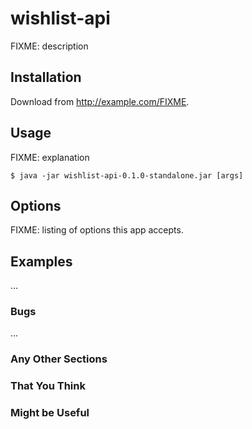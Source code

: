 # wishlist-api

FIXME: description

## Installation

Download from http://example.com/FIXME.

## Usage

FIXME: explanation

    $ java -jar wishlist-api-0.1.0-standalone.jar [args]

## Options

FIXME: listing of options this app accepts.

## Examples

...

### Bugs

...

### Any Other Sections
### That You Think
### Might be Useful
